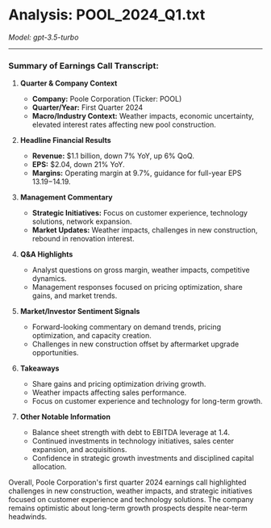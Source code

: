 # Analysis: POOL_2024_Q1.txt

*Model: gpt-3.5-turbo*

---

### Summary of Earnings Call Transcript:

1. **Quarter & Company Context**
   - **Company:** Poole Corporation (Ticker: POOL)
   - **Quarter/Year:** First Quarter 2024
   - **Macro/Industry Context:** Weather impacts, economic uncertainty, elevated interest rates affecting new pool construction.

2. **Headline Financial Results**
   - **Revenue:** $1.1 billion, down 7% YoY, up 6% QoQ.
   - **EPS:** $2.04, down 21% YoY.
   - **Margins:** Operating margin at 9.7%, guidance for full-year EPS $13.19-$14.19.

3. **Management Commentary**
   - **Strategic Initiatives:** Focus on customer experience, technology solutions, network expansion.
   - **Market Updates:** Weather impacts, challenges in new construction, rebound in renovation interest.

4. **Q&A Highlights**
   - Analyst questions on gross margin, weather impacts, competitive dynamics.
   - Management responses focused on pricing optimization, share gains, and market trends.

5. **Market/Investor Sentiment Signals**
   - Forward-looking commentary on demand trends, pricing optimization, and capacity creation.
   - Challenges in new construction offset by aftermarket upgrade opportunities.

6. **Takeaways**
   - Share gains and pricing optimization driving growth.
   - Weather impacts affecting sales performance.
   - Focus on customer experience and technology for long-term growth.

7. **Other Notable Information**
   - Balance sheet strength with debt to EBITDA leverage at 1.4.
   - Continued investments in technology initiatives, sales center expansion, and acquisitions.
   - Confidence in strategic growth investments and disciplined capital allocation.

Overall, Poole Corporation's first quarter 2024 earnings call highlighted challenges in new construction, weather impacts, and strategic initiatives focused on customer experience and technology solutions. The company remains optimistic about long-term growth prospects despite near-term headwinds.